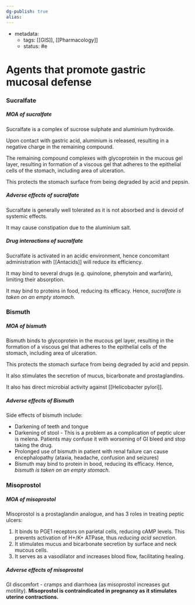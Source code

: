 ```yaml
---
dg-publish: true
alias:
---
```

- metadata:
	- tags: [[GIS]], [[Pharmacology]]
	- status: #e 
# Agents that promote gastric mucosal defense
### Sucralfate
##### MOA of sucralfate
Sucralfate is a complex of sucrose sulphate and aluminium hydroxide.

Upon contact with gastric acid, aluminium is released, resulting in a negative charge in the remaining compound.

The remaining compound complexes with glycoprotein in the mucous gel layer, resulting in formation of a viscous gel that adheres to the epithelial cells of the stomach, including area of ulceration.

This protects the stomach surface from being degraded by acid and pepsin.

##### Adverse effects of sucralfate
Sucralfate is generally well tolerated as it is not absorbed and is devoid of systemic effects.

It may cause constipation due to the aluminium salt.

##### Drug interactions of sucralfate
Sucralfate is activated in an acidic environment, hence concomitant administration with [[Antacids]] will reduce its efficiency.

It may bind to several drugs (e.g. quinolone, phenytoin and warfarin), limiting their absorption.

It may bind to proteins in food, reducing its efficacy. Hence, *sucralfate is taken on an empty stomach*. 
### Bismuth
##### MOA of bismuth
Bismuth binds to glycoprotein in the mucous gel layer, resulting in the formation of a viscous gel that adheres to the epithelial cells of the stomach, including area of ulceration.

This protects the stomach surface from being degraded by acid and pepsin.

It also stimulates the secretion of mucus, bicarbonate and prostaglandins.

It also has direct microbial activity against [[Helicobacter pylori]].

##### Adverse effects of Bismuth
Side effects of bismuth include:
- Darkening of teeth and tongue
- Darkening of stool - This is a problem as a complication of peptic ulcer is melena. Patients may confuse it with worsening of GI bleed and stop taking the drug.
- Prolonged use of bismuth in patient with renal failure can cause encephalopathy (ataxia, headache, confusion and seizures)
- Bismuth may bind to protein in bood, reducing its efficacy. Hence, *bismuth is taken on an empty stomach*.

### Misoprostol
##### MOA of misoprostol
Misoprostol is a prostaglandin analogue, and has 3 roles in treating peptic ulcers:
1. It binds to PGE1 receptors on parietal cells, reducing cAMP levels. This prevents activation of H+/K+ ATPase, thus *reducing acid secretion*.
2. It stimulates mucus and bicarbonate secretion by surface and neck mucous cells.
3. It serves as a vasodilator and increases blood flow, facilitating healing.

##### Adverse effects of misoprostol
GI discomfort - cramps and diarrhoea (as misoprostol increases gut motility).
**Misoprostol is contraindicated in pregnancy as it stimulates uterine contractions.**